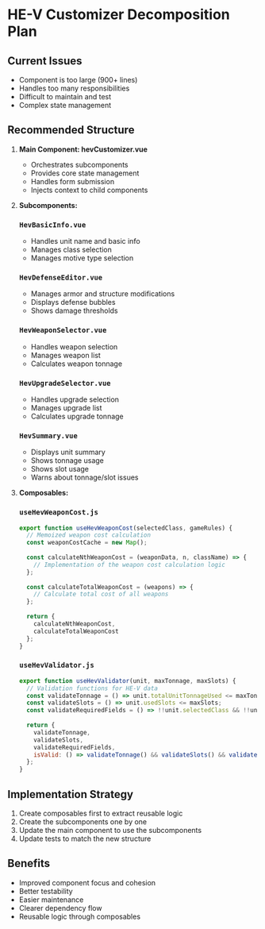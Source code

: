# HE-V Customizer Decomposition Plan

## Current Issues
- Component is too large (900+ lines)
- Handles too many responsibilities
- Difficult to maintain and test
- Complex state management

## Recommended Structure

1. **Main Component: hevCustomizer.vue**
   - Orchestrates subcomponents
   - Provides core state management
   - Handles form submission
   - Injects context to child components

2. **Subcomponents:**

   ### `HevBasicInfo.vue`
   - Handles unit name and basic info
   - Manages class selection
   - Manages motive type selection
   
   ### `HevDefenseEditor.vue`
   - Manages armor and structure modifications
   - Displays defense bubbles
   - Shows damage thresholds
   
   ### `HevWeaponSelector.vue`
   - Handles weapon selection
   - Manages weapon list
   - Calculates weapon tonnage
   
   ### `HevUpgradeSelector.vue`
   - Handles upgrade selection
   - Manages upgrade list
   - Calculates upgrade tonnage
   
   ### `HevSummary.vue`
   - Displays unit summary
   - Shows tonnage usage
   - Shows slot usage
   - Warns about tonnage/slot issues

3. **Composables:**

   ### `useHevWeaponCost.js`
   ```javascript
   export function useHevWeaponCost(selectedClass, gameRules) {
     // Memoized weapon cost calculation
     const weaponCostCache = new Map();
     
     const calculateNthWeaponCost = (weaponData, n, className) => {
       // Implementation of the weapon cost calculation logic
     };
     
     const calculateTotalWeaponCost = (weapons) => {
       // Calculate total cost of all weapons
     };
     
     return {
       calculateNthWeaponCost,
       calculateTotalWeaponCost
     };
   }
   ```

   ### `useHevValidator.js`
   ```javascript
   export function useHevValidator(unit, maxTonnage, maxSlots) {
     // Validation functions for HE-V data
     const validateTonnage = () => unit.totalUnitTonnageUsed <= maxTonnage;
     const validateSlots = () => unit.usedSlots <= maxSlots;
     const validateRequiredFields = () => !!unit.selectedClass && !!unit.selectedMotiveType;
     
     return {
       validateTonnage,
       validateSlots,
       validateRequiredFields,
       isValid: () => validateTonnage() && validateSlots() && validateRequiredFields()
     };
   }
   ```

## Implementation Strategy
1. Create composables first to extract reusable logic
2. Create the subcomponents one by one
3. Update the main component to use the subcomponents
4. Update tests to match the new structure

## Benefits
- Improved component focus and cohesion
- Better testability
- Easier maintenance
- Clearer dependency flow
- Reusable logic through composables
